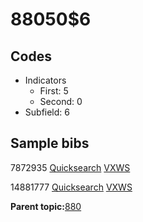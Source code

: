 # 88050$6

## Codes

-   Indicators
    -   First: 5
    -   Second: 0
-   Subfield: 6

## Sample bibs

7872935 [Quicksearch](https://search.library.yale.edu/catalog/7872935) [VXWS](http://prodorbis.library.yale.edu:7014/vxws/GetHoldingsService?bibId=7872935)

14881777 [Quicksearch](https://search.library.yale.edu/catalog/14881777) [VXWS](http://prodorbis.library.yale.edu:7014/vxws/GetHoldingsService?bibId=14881777)

**Parent topic:**[880](../../tags/880/880.md)

